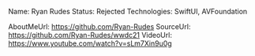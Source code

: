 Name: Ryan Rudes
Status: Rejected
Technologies: SwiftUI, AVFoundation

AboutMeUrl: https://github.com/Ryan-Rudes
SourceUrl: https://github.com/Ryan-Rudes/wwdc21
VideoUrl: https://www.youtube.com/watch?v=sLm7Xin9u0g

<!---
EXAMPLE
Name: John Appleseed
Status: Submitted <or> Winner <or> Distinguished <or> Rejected
Technologies: SwiftUI, RealityKit, CoreGraphic

AboutMeUrl: https://linkedin.com/in/johnappleseed
SourceUrl: https://github.com/johnappleseed/wwdc2025
VideoUrl: https://youtu.be/ABCDE123456
-->

